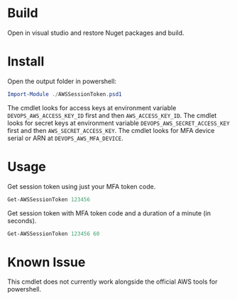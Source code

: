 # Build

Open in visual studio and restore Nuget packages and build. 

# Install

Open the output folder in powershell: 

```powershell
Import-Module ./AWSSessionToken.psd1
```

The cmdlet looks for access keys at environment variable `DEVOPS_AWS_ACCESS_KEY_ID` first and then `AWS_ACCESS_KEY_ID`.
The cmdlet looks for secret keys at environment variable `DEVOPS_AWS_SECRET_ACCESS_KEY` first and then `AWS_SECRET_ACCESS_KEY`.
The cmdlet looks for MFA device serial or ARN at `DEVOPS_AWS_MFA_DEVICE`. 
    
# Usage

Get session token using just your MFA token code.

```powershell
Get-AWSSessionToken 123456
```

Get session token with MFA token code and a duration of a minute (in seconds).

```powershell
Get-AWSSessionToken 123456 60
```

# Known Issue

This cmdlet does not currently work alongside the official AWS tools for powershell.